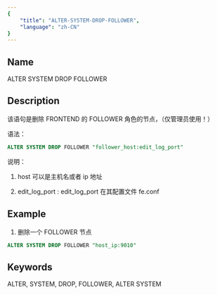 ```yaml
---
{
    "title": "ALTER-SYSTEM-DROP-FOLLOWER",
    "language": "zh-CN"
}
---
```


## Name

ALTER SYSTEM DROP FOLLOWER

## Description

该语句是删除 FRONTEND 的 FOLLOWER 角色的节点，（仅管理员使用！）

语法：

```sql
ALTER SYSTEM DROP FOLLOWER "follower_host:edit_log_port"
```

说明：

1. host 可以是主机名或者 ip 地址

2. edit_log_port : edit_log_port 在其配置文件 fe.conf

## Example

1. 删除一个 FOLLOWER 节点

  ```sql
  ALTER SYSTEM DROP FOLLOWER "host_ip:9010"
  ```

## Keywords

ALTER, SYSTEM, DROP, FOLLOWER, ALTER SYSTEM



